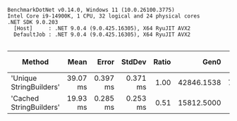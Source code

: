 ```

BenchmarkDotNet v0.14.0, Windows 11 (10.0.26100.3775)
Intel Core i9-14900K, 1 CPU, 32 logical and 24 physical cores
.NET SDK 9.0.203
  [Host]     : .NET 9.0.4 (9.0.425.16305), X64 RyuJIT AVX2
  DefaultJob : .NET 9.0.4 (9.0.425.16305), X64 RyuJIT AVX2


```
| Method                  | Mean     | Error    | StdDev   | Ratio | Gen0       | Gen1     | Allocated | Alloc Ratio |
|------------------------ |---------:|---------:|---------:|------:|-----------:|---------:|----------:|------------:|
| &#39;Unique StringBuilders&#39; | 39.07 ms | 0.397 ms | 0.371 ms |  1.00 | 42846.1538 | 769.2308 | 769.55 MB |        1.00 |
| &#39;Cached StringBuilders&#39; | 19.93 ms | 0.285 ms | 0.253 ms |  0.51 | 15812.5000 |        - |  283.9 MB |        0.37 |
